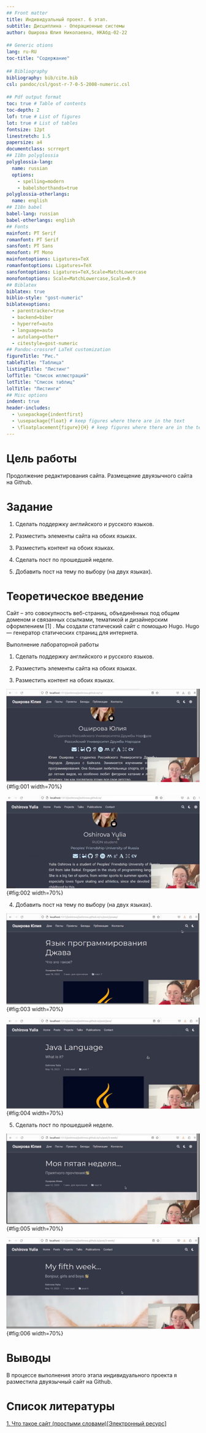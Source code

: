 ```yaml
---
## Front matter
title: Индивидуальный проект. 6 этап.
subtitle: Дисциплина - Операционные системы
author: Оширова Юлия Николаевна, НКАбд-02-22

## Generic otions
lang: ru-RU
toc-title: "Содержание"

## Bibliography
bibliography: bib/cite.bib
csl: pandoc/csl/gost-r-7-0-5-2008-numeric.csl

## Pdf output format
toc: true # Table of contents
toc-depth: 2
lof: true # List of figures
lot: true # List of tables
fontsize: 12pt
linestretch: 1.5
papersize: a4
documentclass: scrreprt
## I18n polyglossia
polyglossia-lang:
  name: russian
  options:
	- spelling=modern
	- babelshorthands=true
polyglossia-otherlangs:
  name: english
## I18n babel
babel-lang: russian
babel-otherlangs: english
## Fonts
mainfont: PT Serif
romanfont: PT Serif
sansfont: PT Sans
monofont: PT Mono
mainfontoptions: Ligatures=TeX
romanfontoptions: Ligatures=TeX
sansfontoptions: Ligatures=TeX,Scale=MatchLowercase
monofontoptions: Scale=MatchLowercase,Scale=0.9
## Biblatex
biblatex: true
biblio-style: "gost-numeric"
biblatexoptions:
  - parentracker=true
  - backend=biber
  - hyperref=auto
  - language=auto
  - autolang=other*
  - citestyle=gost-numeric
## Pandoc-crossref LaTeX customization
figureTitle: "Рис."
tableTitle: "Таблица"
listingTitle: "Листинг"
lofTitle: "Список иллюстраций"
lotTitle: "Список таблиц"
lolTitle: "Листинги"
## Misc options
indent: true
header-includes:
  - \usepackage{indentfirst}
  - \usepackage{float} # keep figures where there are in the text
  - \floatplacement{figure}{H} # keep figures where there are in the text
---
```


# Цель работы

Продолжение редактирования сайта. Размещение двуязычного сайта на Github.

# Задание

1. Сделать поддержку английского и русского языков.

2. Разместить элементы сайта на обоих языках.

3. Разместить контент на обоих языках.

4. Сделать пост по прошедшей неделе.

5. Добавить пост на тему по выбору (на двух языках).

# Теоретическое введение

Сайт – это совокупность веб-страниц, объединённых под общим доменом и связанных ссылками, тематикой и дизайнерским оформлением [1] . Мы создали статический сайт с помощью Hugo. Hugo — генератор статических страниц для интернета.

Выполнение лабораторной работы

1. Сделать поддержку английского и русского языков. 

2. Разместить элементы сайта на обоих языках.

3. Разместить контент на обоих языках. 

![Результат на сайте на русском языке](image/s1){#fig:001 width=70%}

![Результат на сайте на английском языке](image/s2){#fig:002 width=70%}

4. Добавить пост на тему по выбору (на двух языках). 

![Результат на сайте на русском языке](image/s3){#fig:003 width=70%}

![Результат на сайте на английском языке](image/s4){#fig:004 width=70%}

5. Сделать пост по прошедшей неделе. 

![Результат на сайте на русском языке](image/s5){#fig:005 width=70%}

![Результат на сайте на английском языке](image/s6){#fig:006 width=70%}

# Выводы

В процессе выполнения этого этапа индивидуального проекта я разместила двуязычный сайт на Github.

# Список литературы

[1. Что такое сайт (простыми словами)[Электронный ресурс]](https://uguide.ru/chto-takoe-sajt-prostymi-slovami)
